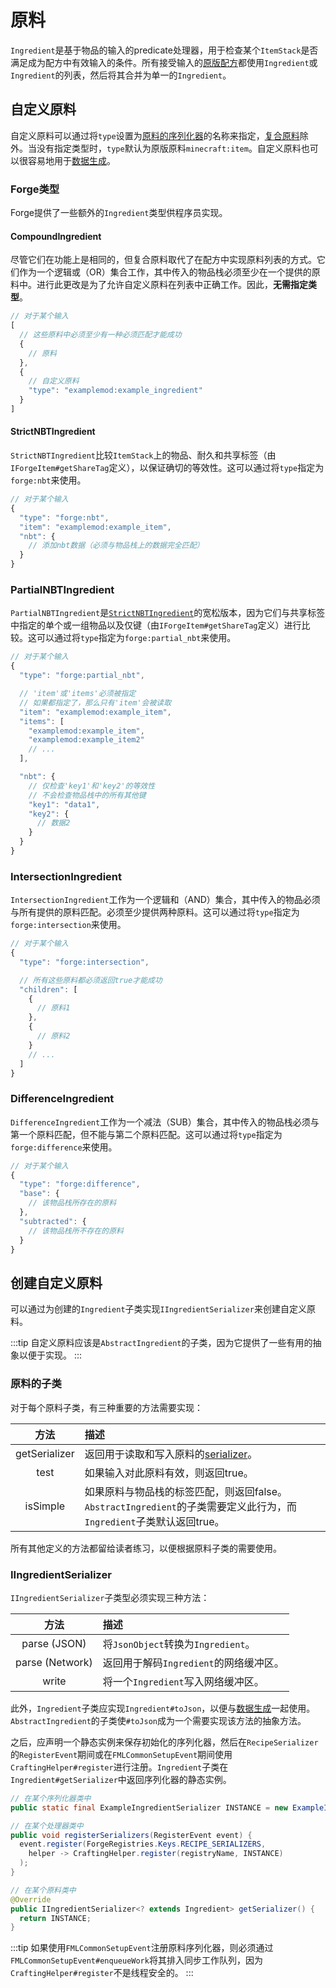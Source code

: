 原料
====

`Ingredient`是基于物品的输入的predicate处理器，用于检查某个`ItemStack`是否满足成为配方中有效输入的条件。所有接受输入的[原版配方][recipes]都使用`Ingredient`或`Ingredient`的列表，然后将其合并为单一的`Ingredient`。

自定义原料
---------

自定义原料可以通过将`type`设置为[原料的序列化器][serializer]的名称来指定，[复合原料][compound]除外。当没有指定类型时，`type`默认为原版原料`minecraft:item`。自定义原料也可以很容易地用于[数据生成][datagen]。

### Forge类型

Forge提供了一些额外的`Ingredient`类型供程序员实现。

#### CompoundIngredient

尽管它们在功能上是相同的，但复合原料取代了在配方中实现原料列表的方式。它们作为一个逻辑或（OR）集合工作，其中传入的物品栈必须至少在一个提供的原料中。进行此更改是为了允许自定义原料在列表中正确工作。因此，**无需指定类型**。

```js
// 对于某个输入
[
  // 这些原料中必须至少有一种必须匹配才能成功
  {
    // 原料
  },
  {
    // 自定义原料
    "type": "examplemod:example_ingredient"
  }
]
```

#### StrictNBTIngredient

`StrictNBTIngredient`比较`ItemStack`上的物品、耐久和共享标签（由`IForgeItem#getShareTag`定义），以保证确切的等效性。这可以通过将`type`指定为`forge:nbt`来使用。

```js
// 对于某个输入
{
  "type": "forge:nbt",
  "item": "examplemod:example_item",
  "nbt": {
    // 添加nbt数据（必须与物品栈上的数据完全匹配）
  }
}
```

### PartialNBTIngredient

`PartialNBTIngredient`是[`StrictNBTIngredient`][nbt]的宽松版本，因为它们与共享标签中指定的单个或一组物品以及仅键（由`IForgeItem#getShareTag`定义）进行比较。这可以通过将`type`指定为`forge:partial_nbt`来使用。

```js
// 对于某个输入
{
  "type": "forge:partial_nbt",

  // 'item'或'items'必须被指定
  // 如果都指定了，那么只有'item'会被读取
  "item": "examplemod:example_item",
  "items": [
    "examplemod:example_item",
    "examplemod:example_item2"
    // ...
  ],

  "nbt": {
    // 仅检查'key1'和'key2'的等效性
    // 不会检查物品栈中的所有其他键
    "key1": "data1",
    "key2": {
      // 数据2
    }
  }
}
```

### IntersectionIngredient

`IntersectionIngredient`工作为一个逻辑和（AND）集合，其中传入的物品必须与所有提供的原料匹配。必须至少提供两种原料。这可以通过将`type`指定为`forge:intersection`来使用。

```js
// 对于某个输入
{
  "type": "forge:intersection",

  // 所有这些原料都必须返回true才能成功
  "children": [
    {
      // 原料1
    },
    {
      // 原料2
    }
    // ...
  ]
}
```

### DifferenceIngredient

`DifferenceIngredient`工作为一个减法（SUB）集合，其中传入的物品栈必须与第一个原料匹配，但不能与第二个原料匹配。这可以通过将`type`指定为`forge:difference`来使用。

```js
// 对于某个输入
{
  "type": "forge:difference",
  "base": {
    // 该物品栈所存在的原料
  },
  "subtracted": {
    // 该物品栈所不存在的原料
  }
}
```

创建自定义原料
-------------

可以通过为创建的`Ingredient`子类实现`IIngredientSerializer`来创建自定义原料。

:::tip
    自定义原料应该是`AbstractIngredient`的子类，因为它提供了一些有用的抽象以便于实现。
:::

### 原料的子类

对于每个原料子类，有三种重要的方法需要实现：

 方法         | 描述
 :---:        | :---
getSerializer | 返回用于读取和写入原料的[serializer]。
test          | 如果输入对此原料有效，则返回true。
isSimple      | 如果原料与物品栈的标签匹配，则返回false。`AbstractIngredient`的子类需要定义此行为，而`Ingredient`子类默认返回true。

所有其他定义的方法都留给读者练习，以便根据原料子类的需要使用。

### IIngredientSerializer

`IIngredientSerializer`子类型必须实现三种方法：

 方法           | 描述
 :---:          | :---
parse (JSON)    | 将`JsonObject`转换为`Ingredient`。
parse (Network) | 返回用于解码`Ingredient`的网络缓冲区。
write           | 将一个`Ingredient`写入网络缓冲区。

此外，`Ingredient`子类应实现`Ingredient#toJson`，以便与[数据生成][datagen]一起使用。`AbstractIngredient`的子类使`#toJson`成为一个需要实现该方法的抽象方法。

之后，应声明一个静态实例来保存初始化的序列化器，然后在`RecipeSerializer`的`RegisterEvent`期间或在`FMLCommonSetupEvent`期间使用`CraftingHelper#register`进行注册。`Ingredient`子类在`Ingredient#getSerializer`中返回序列化器的静态实例。

```java
// 在某个序列化器类中
public static final ExampleIngredientSerializer INSTANCE = new ExampleIngredientSerializer();

// 在某个处理器类中
public void registerSerializers(RegisterEvent event) {
  event.register(ForgeRegistries.Keys.RECIPE_SERIALIZERS,
    helper -> CraftingHelper.register(registryName, INSTANCE)
  );
}

// 在某个原料类中
@Override
public IIngredientSerializer<? extends Ingredient> getSerializer() {
  return INSTANCE;
}
```

:::tip
    如果使用`FMLCommonSetupEvent`注册原料序列化器，则必须通过`FMLCommonSetupEvent#enqueueWork`将其排入同步工作队列，因为`CraftingHelper#register`不是线程安全的。
:::

[recipes]: https://minecraft.fandom.com/wiki/Recipe#List_of_recipe_types
[nbt]: #strictnbtingredient
[serializer]: #iingredientserializer
[compound]: #compoundingredient
[datagen]: ../../../datagen/server/recipes.md
